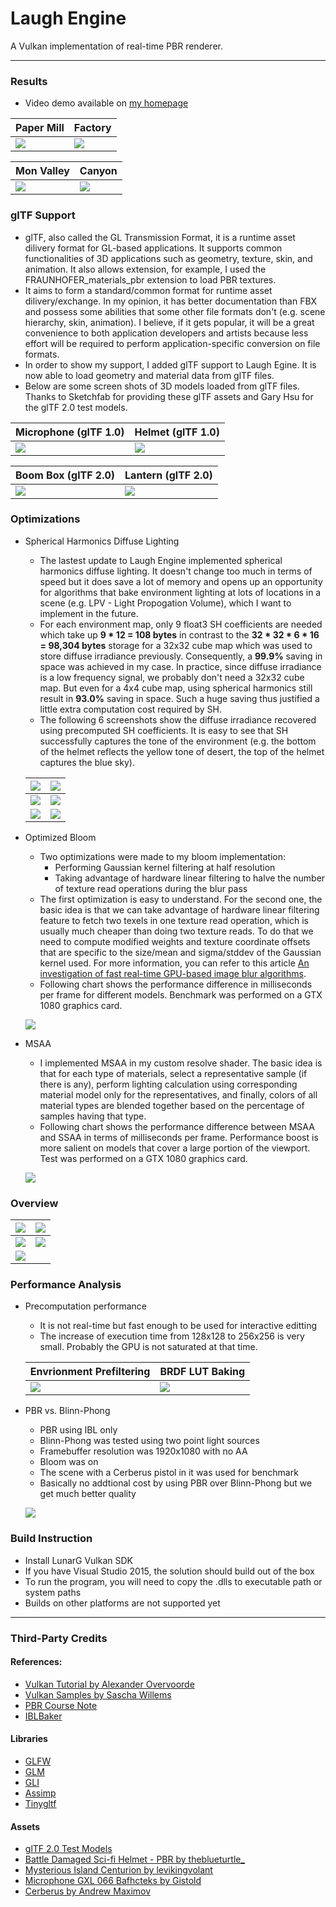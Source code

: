 # Laugh Engine

A Vulkan implementation of real-time PBR renderer.

---

### Results

* Video demo available on [my homepage](http://jian-ru.github.io/)

| Paper Mill | Factory |
| --- | --- |
| ![](docs/paper_mill.png) | ![](docs/factory.png) |

| Mon Valley | Canyon |
| --- | --- |
| ![](docs/mon_valley.png) | ![](docs/canyon.png) |

### glTF Support

* glTF, also called the GL Transmission Format, it is a runtime asset dilivery format for GL-based applications. It supports common functionalities of 3D applications such as geometry, texture, skin, and animation. It also allows extension, for example, I used the FRAUNHOFER_materials_pbr extension to load PBR textures.
* It aims to form a standard/common format for runtime asset dilivery/exchange. In my opinion, it has better documentation than FBX and possess some abilities that some other file formats don't (e.g. scene hierarchy, skin, animation). I believe, if it gets popular, it will be a great convenience to both application developers and artists because less effort will be required to perform application-specific conversion on file formats.
* In order to show my support, I added glTF support to Laugh Egine. It is now able to load geometry and material data from glTF files.
* Below are some screen shots of 3D models loaded from glTF files. Thanks to Sketchfab for providing these glTF assets and Gary Hsu for the glTF 2.0 test models.

| Microphone (glTF 1.0) | Helmet (glTF 1.0) |
| --- | --- |
| ![](docs/gltf_demo001.png) | ![](docs/damagedHelmet.png) |

| Boom Box (glTF 2.0) | Lantern (glTF 2.0) |
| --- | --- |
| ![](docs/boomBox.png) | ![](docs/lantern.png) |

### Optimizations

* Spherical Harmonics Diffuse Lighting
  * The lastest update to Laugh Engine implemented spherical harmonics diffuse lighting. It doesn't change too much in terms of speed but it does save a lot of memory and opens up an opportunity for algorithms that bake environment lighting at lots of locations in a scene (e.g. LPV - Light Propogation Volume), which I want to implement in the future.
  * For each environment map, only 9 float3 SH coefficients are needed which take up **9 * 12 = 108 bytes** in contrast to the **32 * 32 * 6 * 16 = 98,304 bytes** storage for a 32x32 cube map which was used to store diffuse irradiance previously. Consequently, a **99.9%** saving in space was achieved in my case. In practice, since diffuse irradiance is a low frequency signal, we probably don't need a 32x32 cube map. But even for a 4x4 cube map, using spherical harmonics still result in **93.0%** saving in space. Such a huge saving thus justified a little extra computation cost required by SH.
  * The following 6 screenshots show the diffuse irradiance recovered using precomputed SH coefficients. It is easy to see that SH successfully captures the tone of the environment (e.g. the bottom of the helmet reflects the yellow tone of desert, the top of the helmet captures the blue sky).
  
  | ![](docs/sh_helmet1.png) | ![](docs/sh_helmet2.png) |
  | --- | --- |
  | ![](docs/sh_helmet3.png) | ![](docs/sh_helmet4.png) |
  | ![](docs/sh_helmet5.png) | ![](docs/sh_helmet6.png) |
  
* Optimized Bloom
  * Two optimizations were made to my bloom implementation:
    * Performing Gaussian kernel filtering at half resolution
    * Taking advantage of hardware linear filtering to halve the number of texture read operations during the blur pass
  * The first optimization is easy to understand. For the second one, the basic idea is that we can take advantage of hardware linear filtering feature to fetch two texels in one texture read operation, which is usually much cheaper than doing two texture reads. To do that we need to compute modified weights and texture coordinate offsets that are specific to the size/mean and sigma/stddev of the Gaussian kernel used. For more information, you can refer to this article [An investigation of fast real-time GPU-based image blur algorithms](https://software.intel.com/en-us/blogs/2014/07/15/an-investigation-of-fast-real-time-gpu-based-image-blur-algorithms).
  * Following chart shows the performance difference in milliseconds per frame for different models. Benchmark was performed on a GTX 1080 graphics card.
  
  ![](docs/perf_bloom_optimization.png)
  
* MSAA
  * I implemented MSAA in my custom resolve shader. The basic idea is that for each type of materials, select a representative sample (if there is any), perform lighting calculation using corresponding material model only for the representatives, and finally, colors of all material types are blended together based on the percentage of samples having that type.
  * Following chart shows the performance difference between MSAA and SSAA in terms of milliseconds per frame. Performance boost is more salient on models that cover a large portion of the viewport. Test was performed on a GTX 1080 graphics card.
  
  ![](docs/perf_msaa.png)
  

### Overview

| ![](docs/how_it_work0.png) | ![](docs/how_it_work1.png) |
| --- | --- |
| ![](docs/how_it_work3.png) | ![](docs/how_it_work2.png) |
| ![](docs/how_it_work4.png) |

### Performance Analysis

* Precomputation performance
  * It is not real-time but fast enough to be used for interactive editting
  * The increase of execution time from 128x128 to 256x256 is very small. Probably the GPU is not saturated at that time.
  
  | Envrionment Prefiltering | BRDF LUT Baking |
  | --- | --- |
  | ![](docs/perf_env.png) | ![](docs/brdf_perf.png) |

* PBR vs. Blinn-Phong
  * PBR using IBL only
  * Blinn-Phong was tested using two point light sources
  * Framebuffer resolution was 1920x1080 with no AA
  * Bloom was on
  * The scene with a Cerberus pistol in it was used for benchmark
  * Basically no addtional cost by using PBR over Blinn-Phong but we get much better quality
  
  ![](docs/pbr_vs_blinnphong.png)

### Build Instruction

* Install LunarG Vulkan SDK
* If you have Visual Studio 2015, the solution should build out of the box
* To run the program, you will need to copy the .dlls to executable path or system paths
* Builds on other platforms are not supported yet

---

### Third-Party Credits

#### References:
* [Vulkan Tutorial by Alexander Overvoorde](https://vulkan-tutorial.com)
* [Vulkan Samples by Sascha Willems](https://github.com/SaschaWillems/Vulkan)
* [PBR Course Note](http://blog.selfshadow.com/publications/s2013-shading-course/karis/s2013_pbs_epic_notes_v2.pdf)
* [IBLBaker](https://github.com/derkreature/IBLBaker)

#### Libraries
* [GLFW](http://www.glfw.org/)
* [GLM](http://glm.g-truc.net/0.9.8/index.html)
* [GLI](http://gli.g-truc.net/0.8.2/index.html)
* [Assimp](http://www.assimp.org/)
* [Tinygltf](https://github.com/syoyo/tinygltfloader)

#### Assets
* [glTF 2.0 Test Models](https://github.com/sbtron/BabylonJS-glTFLoader/tree/master/models/2.0)
* [Battle Damaged Sci-fi Helmet - PBR by theblueturtle_](https://sketchfab.com/theblueturtle_)
* [Mysterious Island Centurion by levikingvolant](https://sketchfab.com/levikingvolant)
* [Microphone GXL 066 Bafhcteks by Gistold](https://sketchfab.com/gistold)
* [Cerberus by Andrew Maximov](http://artisaverb.info/Cerberus.html)
